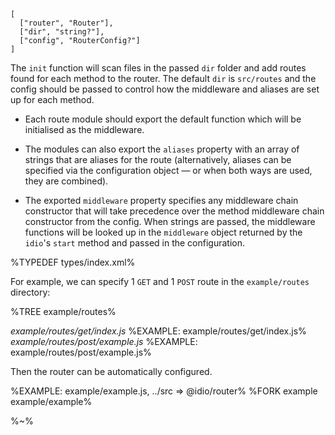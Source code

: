 ```## async initRoutes => WatchConfig
[
  ["router", "Router"],
  ["dir", "string?"],
  ["config", "RouterConfig?"]
]
```

The `init` function will scan files in the passed `dir` folder and add routes found for each method to the router. The default `dir` is `src/routes` and the config should be passed to control how the middleware and aliases are set up for each method.

* Each route module should export the default function which will be initialised as the middleware.

* The modules can also export the `aliases` property with an array of strings that are aliases for the route (alternatively, aliases can be specified via the configuration object &mdash; or when both ways are used, they are combined).

* The exported `middleware` property specifies any middleware chain constructor that will take precedence over the method middleware chain constructor from the config. When strings are passed, the middleware functions will be looked up in the `middleware` object returned by the `idio`'s `start` method and passed in the configuration.

%TYPEDEF types/index.xml%

For example, we can specify 1 `GET` and 1 `POST` route in the `example/routes` directory:

%TREE example/routes%

*example/routes/get/index.js*
%EXAMPLE: example/routes/get/index.js%
*example/routes/post/example.js*
%EXAMPLE: example/routes/post/example.js%

Then the router can be automatically configured.

%EXAMPLE: example/example.js, ../src => @idio/router%
%FORK example example/example%

%~%